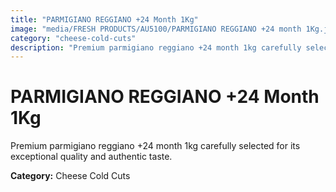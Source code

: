 ```yaml
---
title: "PARMIGIANO REGGIANO +24 Month 1Kg"
image: "media/FRESH PRODUCTS/AU5100/PARMIGIANO REGGIANO +24 month 1Kg.jpg"
category: "cheese-cold-cuts"
description: "Premium parmigiano reggiano +24 month 1kg carefully selected for its exceptional quality and authentic taste."
---
```


# PARMIGIANO REGGIANO +24 Month 1Kg

Premium parmigiano reggiano +24 month 1kg carefully selected for its exceptional quality and authentic taste.

**Category:** Cheese Cold Cuts
